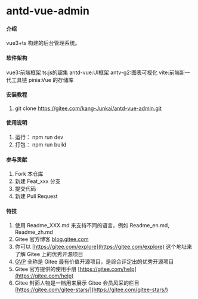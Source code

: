 # antd-vue-admin

#### 介绍
vue3+ts 构建的后台管理系统。

#### 软件架构
vue3:前端框架
ts:js的超集
antd-vue:UI框架
antv-g2:图表可视化
vite:前端新一代工具链
pinia:Vue 的存储库


#### 安装教程

1.  git clone https://gitee.com/kang-Junkai/antd-vue-admin.git

#### 使用说明

1.  运行： npm run dev
2.  打包： npm run build

#### 参与贡献

1.  Fork 本仓库
2.  新建 Feat_xxx 分支
3.  提交代码
4.  新建 Pull Request


#### 特技

1.  使用 Readme\_XXX.md 来支持不同的语言，例如 Readme\_en.md, Readme\_zh.md
2.  Gitee 官方博客 [blog.gitee.com](https://blog.gitee.com)
3.  你可以 [https://gitee.com/explore](https://gitee.com/explore) 这个地址来了解 Gitee 上的优秀开源项目
4.  [GVP](https://gitee.com/gvp) 全称是 Gitee 最有价值开源项目，是综合评定出的优秀开源项目
5.  Gitee 官方提供的使用手册 [https://gitee.com/help](https://gitee.com/help)
6.  Gitee 封面人物是一档用来展示 Gitee 会员风采的栏目 [https://gitee.com/gitee-stars/](https://gitee.com/gitee-stars/)
